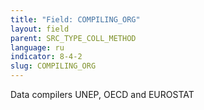 ```yaml
---
title: "Field: COMPILING_ORG"
layout: field
parent: SRC_TYPE_COLL_METHOD
language: ru
indicator: 8-4-2
slug: COMPILING_ORG
---
```

Data compilers
UNEP, OECD and EUROSTAT